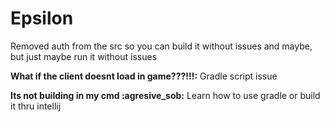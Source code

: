 # Epsilon
Removed auth from the src so you can build it without issues and maybe, but just maybe run it without issues

**What if the client doesnt load in game???!!!:**
Gradle script issue

**Its not building in my cmd :agresive_sob:**
Learn how to use gradle or build it thru intellij
